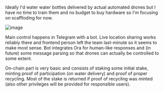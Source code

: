 Ideally I'd water water bottles delivered by actual automated drones but I have no time to train them and no budget to buy hardware so I'm focusing on scaffloding for now.

![image](https://github.com/user-attachments/assets/e3a0dcbb-2e38-47fd-ab4e-a6df46ed3025)

Main control happens in Telegram with a bot. Live location sharing works reliably there and frontend person left the team last-minute so it seems to make most sense. Bot integrates Ora for human-like responses and (in future) some message parsing so that drones can actually be controlled to some extent.

On-chain part is very basic and consists of staking some initial stake, minting proof of participation (on water delivery) and proof of proper recycling. Most of the stake is returned if proof of recycling was minted (also other privileges will be provided for responsible users).
